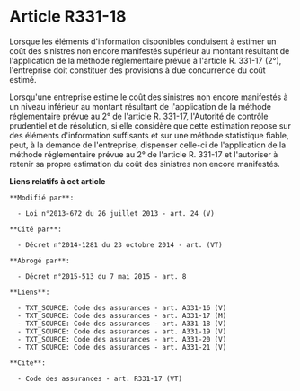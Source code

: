# Article R331-18

Lorsque les éléments d'information disponibles conduisent à estimer un coût des sinistres non encore manifestés supérieur au
montant résultant de l'application de la méthode réglementaire prévue à l'article R. 331-17 (2°), l'entreprise doit
constituer des provisions à due concurrence du coût estimé. 

Lorsqu'une entreprise estime le coût des sinistres non encore manifestés à un niveau inférieur au montant résultant de
l'application de la méthode réglementaire prévue au 2° de l'article R. 331-17, l'Autorité de contrôle prudentiel et de
résolution, si elle considère que cette estimation repose sur des éléments d'information suffisants et sur une méthode
statistique fiable, peut, à la demande de l'entreprise, dispenser celle-ci de l'application de la méthode réglementaire
prévue au 2° de l'article R. 331-17 et l'autoriser à retenir sa propre estimation du coût des sinistres non encore
manifestés.

**Liens relatifs à cet article**

	**Modifié par**:

	  - Loi n°2013-672 du 26 juillet 2013 - art. 24 (V)

	**Cité par**:

	  - Décret n°2014-1281 du 23 octobre 2014 - art. (VT)

	**Abrogé par**:

	  - Décret n°2015-513 du 7 mai 2015 - art. 8

	**Liens**:

	  - TXT_SOURCE: Code des assurances - art. A331-16 (V)
	  - TXT_SOURCE: Code des assurances - art. A331-17 (M)
	  - TXT_SOURCE: Code des assurances - art. A331-18 (V)
	  - TXT_SOURCE: Code des assurances - art. A331-19 (V)
	  - TXT_SOURCE: Code des assurances - art. A331-20 (V)
	  - TXT_SOURCE: Code des assurances - art. A331-21 (V)

	**Cite**:

	  - Code des assurances - art. R331-17 (VT)
